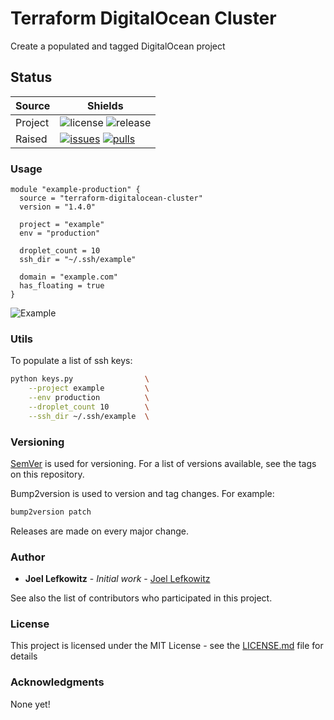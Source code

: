 # Terraform DigitalOcean Cluster

Create a populated and tagged DigitalOcean project

## Status

| Source  | Shields                                                        |
| ------- | -------------------------------------------------------------- |
| Project | ![license][license] ![release][release]                        |
| Raised  | [![issues][issues]][issues_link] [![pulls][pulls]][pulls_link] |

### Usage

```hcl
module "example-production" {
  source = "terraform-digitalocean-cluster"
  version = "1.4.0"

  project = "example"
  env = "production"

  droplet_count = 10
  ssh_dir = "~/.ssh/example"
  
  domain = "example.com"
  has_floating = true
}
```

![Example][example]

### Utils

To populate a list of ssh keys:

```bash
python keys.py                \
    --project example         \
    --env production          \
    --droplet_count 10        \
    --ssh_dir ~/.ssh/example  \
```

### Versioning

[SemVer](http://semver.org/) is used for versioning. For a list of versions available, see the tags on this repository.

Bump2version is used to version and tag changes.
For example:

```bash
bump2version patch
```

Releases are made on every major change.

### Author

- **Joel Lefkowitz** - _Initial work_ - [Joel Lefkowitz](https://github.com/JoelLefkowitz)

See also the list of contributors who participated in this project.

### License

This project is licensed under the MIT License - see the [LICENSE.md](LICENSE.md) file for details

### Acknowledgments

None yet!

<!--- Table links --->

[license]: https://img.shields.io/github/license/joellefkowitz/terraform-digitalocean-cluster
[release]: https://img.shields.io/github/v/tag/joellefkowitz/terraform-digitalocean-cluster
[issues]: https://img.shields.io/github/issues/joellefkowitz/terraform-digitalocean-cluster "Issues"
[issues_link]: https://github.com/JoelLefkowitz/terraform-digitalocean-cluster/issues
[pulls]: https://img.shields.io/github/issues-pr/joellefkowitz/terraform-digitalocean-cluster "Pull requests"
[pulls_link]: https://github.com/JoelLefkowitz/terraform-digitalocean-cluster/pulls
[example]: https://github.com/JoelLefkowitz/terraform-digitalocean-cluster/raw/master/docs/example.png "Example"
